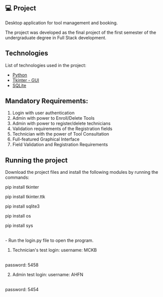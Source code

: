 <p align="center">

 ## 💻 Project

Desktop application for tool management and booking.

The project was developed as the final project of the first semester of the undergraduate degree in Full Stack development.
</p>

## Technologies

List of technologies used in the project:

- [Python](https://www.python.org/)
- [Tkinter - GUI](https://docs.python.org/3/library/tkinter.html)
- [SQLite](https://www.sqlite.org/index.html)

## Mandatory Requirements:

1. Login with user authentication
2. Admin with power to Enroll/Delete Tools
3. Admin with power to register/delete technicians
4. Validation requirements of the Registration fields
5. Technician with the power of Tool Consultation
6. Full-featured Graphical Interface
7. Field Validation and Registration Requirements


## Running the project
Download the project files and install the following modules by running the commands:

pip install tkinter

pip install tkinter.ttk

pip install sqlite3

pip install os

pip install sys

<br>
- Run the login.py file to open the program.

1. Technician's test login:
username:  MCKB
<br>
password: 5458

2. Admin test login:
username: AHFN
<br>
password: 5454

